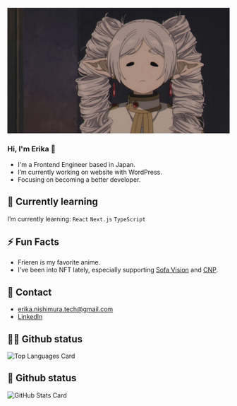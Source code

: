 ![frieren](frieren.jpg) 

### Hi, I'm Erika 👋

- I'm a Frontend Engineer based in Japan.
- I’m currently working on website with WordPress.
- Focusing on becoming a better developer.

## 🌱 Currently learning

I’m currently learning: `React` `Next.js` `TypeScript`

## ⚡ Fun Facts

- Frieren is my favorite anime.
- I've been into NFT lately, especially supporting [Sofa Vision](https://opensea.io/ja/collection/sofa-vision) and [CNP](https://opensea.io/ja/collection/cryptoninjapartners-v2).

## 📨 Contact

- <erika.nishimura.tech@gmail.com>
- [LinkedIn](https://www.linkedin.com/in/erikanishimura-jp/)


## 👩‍💻 Github status

![Top Languages Card](https://github-readme-stats.vercel.app/api/top-langs/?username=erikatech&theme=material-palenight)


## 🐙 Github status

![GitHub Stats Card](https://github-readme-stats.vercel.app/api?username=erikatech&theme=material-palenight)
